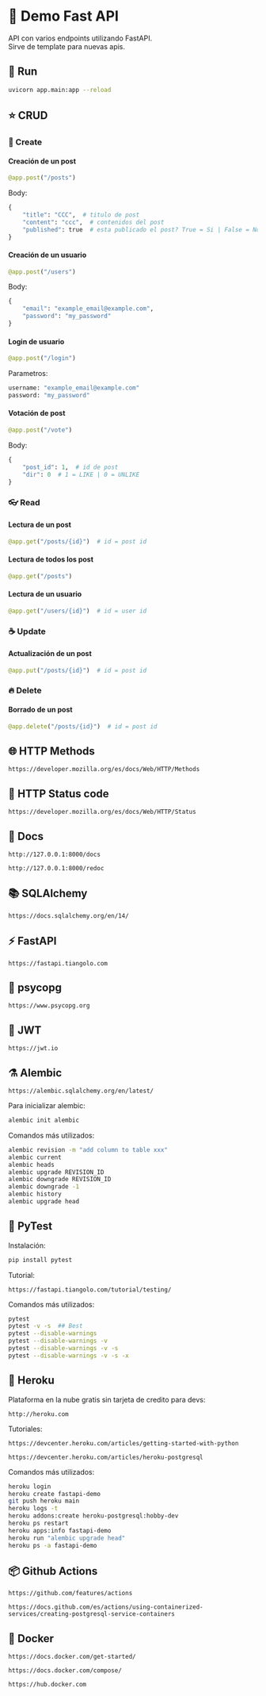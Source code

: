 # :circus_tent: Demo Fast API

API con varios endpoints utilizando FastAPI.  
Sirve de template para nuevas apis.

## :runner: Run

```bash
uvicorn app.main:app --reload
```

## :star: CRUD

### :rocket: Create

#### Creación de un post

```python
@app.post("/posts")
```

Body:

```python
{
    "title": "CCC",  # titulo de post
    "content": "ccc",  # contenidos del post
    "published": true  # esta publicado el post? True = Si | False = No
}
```

#### Creación de un usuario

```python
@app.post("/users")
```

Body:

```python
{
    "email": "example_email@example.com",
    "password": "my_password"
}
```

#### Login de usuario

```python
@app.post("/login")
```

Parametros:

``` python
username: "example_email@example.com"
password: "my_password"
```

#### Votación de post

```python
@app.post("/vote")
```

Body:

```python
{
    "post_id": 1,  # id de post
    "dir": 0  # 1 = LIKE | 0 = UNLIKE
}
```

### :eyeglasses: Read

#### Lectura de un post

```python
@app.get("/posts/{id}")  # id = post id
```

#### Lectura de todos los post

```python
@app.get("/posts")
```

#### Lectura de un usuario

```python
@app.get("/users/{id}")  # id = user id
```

### :coffee: Update

#### Actualización de un post

```python
@app.put("/posts/{id}")  # id = post id
```

### :fire: Delete

#### Borrado de un post

```python
@app.delete("/posts/{id}")  # id = post id
```

## :globe_with_meridians: HTTP Methods

```http
https://developer.mozilla.org/es/docs/Web/HTTP/Methods
```

## :compass: HTTP Status code

```http
https://developer.mozilla.org/es/docs/Web/HTTP/Status
```

## :memo: Docs

```http
http://127.0.0.1:8000/docs
```

```http
http://127.0.0.1:8000/redoc
```

## :books: SQLAlchemy

```http
https://docs.sqlalchemy.org/en/14/
```

## :zap: FastAPI

```http
https://fastapi.tiangolo.com
```

## :satellite: psycopg

```http
https://www.psycopg.org
```

## :key: JWT

```http
https://jwt.io
```

## :alembic: Alembic

```http
https://alembic.sqlalchemy.org/en/latest/
```

Para inicializar alembic:

```bash
alembic init alembic
```

Comandos más utilizados:

```bash
alembic revision -m "add column to table xxx"
alembic current
alembic heads
alembic upgrade REVISION_ID
alembic downgrade REVISION_ID
alembic downgrade -1
alembic history
alembic upgrade head
```

## :test_tube: PyTest

Instalación:

```bash
pip install pytest
```

Tutorial:

```http
https://fastapi.tiangolo.com/tutorial/testing/
```

Comandos más utilizados:

```bash
pytest
pytest -v -s  ## Best
pytest --disable-warnings
pytest --disable-warnings -v
pytest --disable-warnings -v -s
pytest --disable-warnings -v -s -x
```

## :robot: Heroku

Plataforma en la nube gratis sin tarjeta de credito para devs:

```http
http://heroku.com
```

Tutoriales:

```http
https://devcenter.heroku.com/articles/getting-started-with-python
```

```http
https://devcenter.heroku.com/articles/heroku-postgresql
```

Comandos más utilizados:

```bash
heroku login
heroku create fastapi-demo
git push heroku main
heroku logs -t
heroku addons:create heroku-postgresql:hobby-dev
heroku ps restart
heroku apps:info fastapi-demo
heroku run "alembic upgrade head"
heroku ps -a fastapi-demo
```

## :package: Github Actions

```http
https://github.com/features/actions
```

```http
https://docs.github.com/es/actions/using-containerized-services/creating-postgresql-service-containers
```

## :whale: Docker

```http
https://docs.docker.com/get-started/
```

```http
https://docs.docker.com/compose/
```

```http
https://hub.docker.com
```
